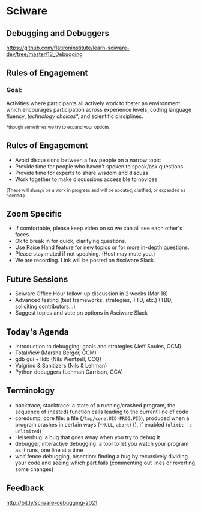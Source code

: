 # Sciware

## Debugging and Debuggers

https://github.com/flatironinstitute/learn-sciware-dev/tree/master/13_Debugging


## Rules of Engagement

### Goal:

Activities where participants all actively work to foster an environment which encourages participation across experience levels, coding language fluency, *technology choices*\*, and scientific disciplines.

<small>\*though sometimes we try to expand your options</small>


## Rules of Engagement

- Avoid discussions between a few people on a narrow topic
- Provide time for people who haven't spoken to speak/ask questions
- Provide time for experts to share wisdom and discuss
- Work together to make discussions accessible to novices

<small>
(These will always be a work in progress and will be updated, clarified, or expanded as needed.)
</small>


## Zoom Specific

- If comfortable, please keep video on so we can all see each other's faces.
- Ok to break in for quick, clarifying questions.
- Use Raise Hand feature for new topics or for more in-depth questions.
- Please stay muted if not speaking. (Host may mute you.)
- We are recording. Link will be posted on #sciware Slack.


## Future Sessions

- Sciware Office Hour follow-up discussion in 2 weeks (Mar 18)
- Advanced testing (test frameworks, strategies, TTD, etc.) (TBD, soliciting contributors...)
- Suggest topics and vote on options in #sciware Slack


## Today's Agenda

* Introduction to debugging: goals and strategies (Jeff Soules, CCM)
* TotalView (Marsha Berger, CCM)
* gdb gui + lldb (Nils Wentzell, CCQ)
* Valgrind & Sanitizers (Nils & Lehman)
* Python debuggers (Lehman Garrison, CCA)


## Terminology

* backtrace, stacktrace: a state of a running/crashed program, the sequence of (nested) function calls leading to the current line of code
* coredump, core file: a file (`/tmp/core.UID-PROG.PID`), produced when a program crashes in certain ways (`*NULL`, `abort()`), if enabled (`ulimit -c unlimited`)
* Heisenbug: a bug that goes away when you try to debug it
* debugger, interactive debugging: a tool to let you watch your program as it runs, one line at a time
* wolf fence debugging, bisection: finding a bug by recursively dividing your code and seeing which part fails (commenting out lines or reverting some changes)


## Feedback

http://bit.ly/sciware-debugging-2021
